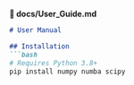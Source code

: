 
**📄 docs/User_Guide.md**
```markdown
# User Manual

## Installation
```bash
# Requires Python 3.8+
pip install numpy numba scipy
